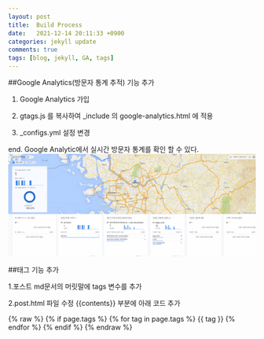 ```yaml
---
layout: post
title:  Build Process
date:   2021-12-14 20:11:33 +0900
categories: jekyll update
comments: true
tags: [blog, jekyll, GA, tags]
---
```


##Google Analytics(방문자 통계 추적) 기능 추가

1. Google Analytics 가입 

2. gtags.js 를 복사하여 _include 의 google-analytics.html 에 적용 

3. _configs.yml 설정 변경

end. Google Analytic에서 실시간 방문자 통계를 확인 할 수 있다.
![GA](/assets/images/1.png)




##태그 기능 추가

1.포스트 md문서의 머릿말에 tags 변수를 추가

2.post.html 파일 수정
  {{contents}} 부분에 아래 코드 추가

{% raw %}
{% if page.tags %}
  {% for tag in page.tags %}
    <span class="tag">{{ tag }}</span>
  {% endfor %}
{% endif %}
{% endraw %}


[jekyll-docs]: https://jekyllrb.com/docs/home
[jekyll-gh]:   https://github.com/jekyll/jekyll
[jekyll-talk]: https://talk.jekyllrb.com/
